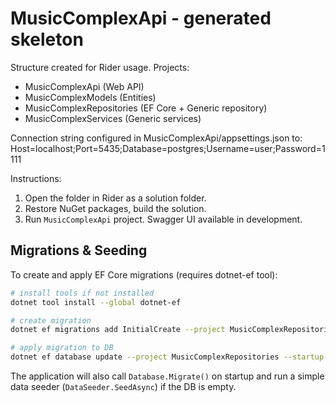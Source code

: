 # MusicComplexApi - generated skeleton
Structure created for Rider usage. Projects:
- MusicComplexApi (Web API)
- MusicComplexModels (Entities)
- MusicComplexRepositories (EF Core + Generic repository)
- MusicComplexServices (Generic services)

Connection string configured in MusicComplexApi/appsettings.json to:
Host=localhost;Port=5435;Database=postgres;Username=user;Password=1111

Instructions:
1. Open the folder in Rider as a solution folder.
2. Restore NuGet packages, build the solution.
3. Run `MusicComplexApi` project. Swagger UI available in development.


## Migrations & Seeding

To create and apply EF Core migrations (requires dotnet-ef tool):

```bash
# install tools if not installed
dotnet tool install --global dotnet-ef

# create migration
dotnet ef migrations add InitialCreate --project MusicComplexRepositories --startup-project MusicComplexApi

# apply migration to DB
dotnet ef database update --project MusicComplexRepositories --startup-project MusicComplexApi
```

The application will also call `Database.Migrate()` on startup and run a simple data seeder (`DataSeeder.SeedAsync`) if the DB is empty.
